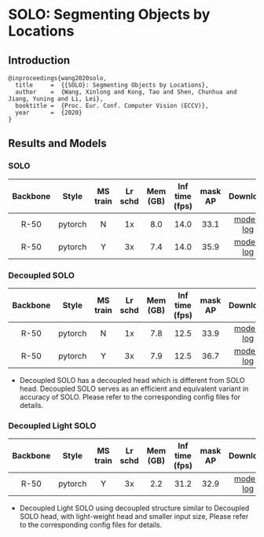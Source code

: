 # SOLO: Segmenting Objects by Locations

## Introduction

```
@inproceedings{wang2020solo,
  title     =  {{SOLO}: Segmenting Objects by Locations},
  author    =  {Wang, Xinlong and Kong, Tao and Shen, Chunhua and Jiang, Yuning and Li, Lei},
  booktitle =  {Proc. Eur. Conf. Computer Vision (ECCV)},
  year      =  {2020}
}
```

## Results and Models

### SOLO

| Backbone  | Style   | MS train | Lr schd | Mem (GB) | Inf time (fps) | mask AP | Download |
|:---------:|:-------:|:--------:|:-------:|:--------:|:--------------:|:------:|:--------:|
| R-50      | pytorch | N        | 1x      |  8.0     |   14.0         |  33.1  |  [model](https://download.openmmlab.com/mmdetection/v2.0/solo/solo_r50_fpn_1x_coco/solo_r50_fpn_1x_coco_20210821_035055-2290a6b8.pth) &#124; [log](https://download.openmmlab.com/mmdetection/v2.0/solo/solo_r50_fpn_1x_coco/solo_r50_fpn_1x_coco_20210821_035055.log.json) |
| R-50      | pytorch | Y        | 3x      |  7.4     |   14.0         |  35.9  |  [model](https://download.openmmlab.com/mmdetection/v2.0/solo/solo_r50_fpn_3x_coco/solo_r50_fpn_3x_coco_20210901_012353-11d224d7.pth) &#124; [log](https://download.openmmlab.com/mmdetection/v2.0/solo/solo_r50_fpn_3x_coco/solo_r50_fpn_3x_coco_20210901_012353.log.json) |

### Decoupled SOLO

| Backbone  | Style   | MS train | Lr schd | Mem (GB) | Inf time (fps) | mask AP | Download |
|:---------:|:-------:|:--------:|:-------:|:--------:|:--------------:|:-------:|:--------:|
| R-50      | pytorch | N        | 1x      |  7.8     |    12.5        |  33.9   |  [model](https://download.openmmlab.com/mmdetection/v2.0/solo/decoupled_solo_r50_fpn_1x_coco/decoupled_solo_r50_fpn_1x_coco_20210820_233348-6337c589.pth) &#124; [log](https://download.openmmlab.com/mmdetection/v2.0/solo/decoupled_solo_r50_fpn_1x_coco/decoupled_solo_r50_fpn_1x_coco_20210820_233348.log.json) |
| R-50      | pytorch | Y        | 3x      |  7.9     |   12.5         |  36.7   |  [model](https://download.openmmlab.com/mmdetection/v2.0/solo/decoupled_solo_r50_fpn_3x_coco/decoupled_solo_r50_fpn_3x_coco_20210821_042504-7b3301ec.pth) &#124; [log](https://download.openmmlab.com/mmdetection/v2.0/solo/decoupled_solo_r50_fpn_3x_coco/decoupled_solo_r50_fpn_3x_coco_20210821_042504.log.json) |

- Decoupled SOLO has a decoupled head which is different from SOLO head.
Decoupled SOLO serves as an efficient and equivalent variant in accuracy
of SOLO. Please refer to the corresponding config files for details.

### Decoupled Light SOLO

| Backbone  | Style   | MS train | Lr schd | Mem (GB) | Inf time (fps) | mask AP | Download |
|:---------:|:-------:|:--------:|:-------:|:--------:|:--------------:|:------:|:--------:|
| R-50      | pytorch | Y        | 3x      | 2.2      |    31.2        | 32.9   |  [model](https://download.openmmlab.com/mmdetection/v2.0/solo/decoupled_solo_light_r50_fpn_3x_coco/decoupled_solo_light_r50_fpn_3x_coco_20210906_142703-e70e226f.pth) &#124; [log](https://download.openmmlab.com/mmdetection/v2.0/solo/decoupled_solo_light_r50_fpn_3x_coco/decoupled_solo_light_r50_fpn_3x_coco_20210906_142703.log.json) |

- Decoupled Light SOLO using decoupled structure similar to Decoupled
SOLO head, with light-weight head and smaller input size, Please refer
to the corresponding config files for details.
